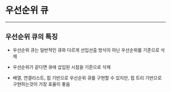 # 우선순위 큐

***

## 우선순위 큐의 특징
- 우선순위 큐는 일반적인 큐와 다르게 선입선출 방식이 아닌 우선순위를 기준으로 삭제

- 우선순위가 같다면 큐에 삽입된 시점을 기준으로 삭제

- 배열, 연결리스트, 힙 기반으로 우선순위 큐를 구현할 수 있지만, 힙 트리 기반으로 구현하는것이 가장 효율이 좋음

